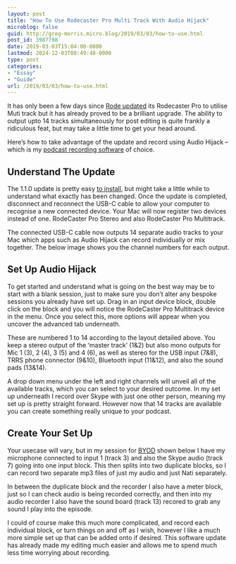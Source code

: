 ```yaml
---
layout: post
title: "How To Use Rodecaster Pro Multi Track With Audio Hijack"
microblog: false
guid: http://greg-morris.micro.blog/2019/03/03/how-to-use.html
post_id: 3987798
date: 2019-03-03T15:04:00-0000
lastmod: 2024-12-03T08:49:48-0000
type: post
categories:
- "Essay"
- "Guide"
url: /2019/03/03/how-to-use.html
---
```

<p><!--kg-card-begin: html--></p>
<p>It has only been a few days since <a href="/2019-03-03-rodecaster-update/">Rode updated</a> its Rodecaster Pro to utilise Muti track but it has already proved to be a brilliant upgrade. The ability to output upto 14 tracks simultaneously for post editing is quite frankly a ridiculous feat, but may take a little time to get your head around.</p>
<p>Here’s how to take advantage of the update and record using Audio Hijack – which is my <a href="https://gr36.com/gear/">podcast recording software</a> of choice.</p>
<h2><strong><strong>Understand The Update</strong></strong></h2>
<p>The 1.1.0 update is pretty easy <a href="/2019-03-03-rodecaster-update/">to install</a>, but might take a little while to understand what exactly has been changed. Once the update is completed, disconnect and reconnect the USB-C cable to allow your computer to recognise a new connected device. Your Mac will now register two devices instead of one. RodeCaster Pro Stereo and also RodeCaster Pro Multitrack.</p>
<p>The connected USB-C cable now outputs 14 separate audio tracks to your Mac which apps such as Audio Hijack can record individually or mix together. The below image shows you the channel numbers for each output.</p>
<h2><strong><strong>Set Up Audio Hijack</strong></strong></h2>
<p>To get started and understand what is going on the best way may be to start with a blank session, just to make sure you don’t alter any bespoke sessions you already have set up. Drag in an input device block, double click on the block and you will notice the RodeCaster Pro Multitrack device in the menu. Once you select this, more options will appear when you uncover the advanced tab underneath.</p>
<p>These are numbered 1 to 14 according to the layout detailed above. You keep a stereo output of the ‘master track’ (1&amp;2) but also mono outputs for Mic 1 (3), 2 (4), 3 (5) and 4 (6), as well as stereo for the USB input (7&amp;8), TRRS phone connector (9&amp;10), Bluetooth input (11&amp;12), and also the sound pads (13&amp;14).</p>
<p>A drop down menu under the left and right channels will unveil all of the available tracks, which you can select to your desired outcome. In my set up underneath I record over Skype with just one other person, meaning my set up is pretty straight forward. However now that 14 tracks are available you can create something really unique to your podcast.</p>
<h2><strong><strong>Create Your Set Up</strong></strong></h2>
<p>Your usecase will vary, but in my session for <a href="https://byodpodcast.com/">BYOD</a> shown below I have my microphone connected to input 1 (track 3) and also the Skype audio (track 7) going into one input block. This then splits into two duplicate blocks, so I can record two separate mp3 files of just my audio and just Nati separately.</p>
<p>In between the duplicate block and the recorder I also have a meter block, just so I can check audio is being recorded correctly, and then into my audio recorder I also have the sound board (track 13) recored to grab any sound I play into the episode.</p>
<p>I could of course make this much more complicated, and record each individual block, or turn things on and off as I wish, however I like a much more simple set up that can be added onto if desired. This software update has already made my editing much easier and allows me to spend much less time worrying about recording.</p>
<p><!--kg-card-end: html--></p>
